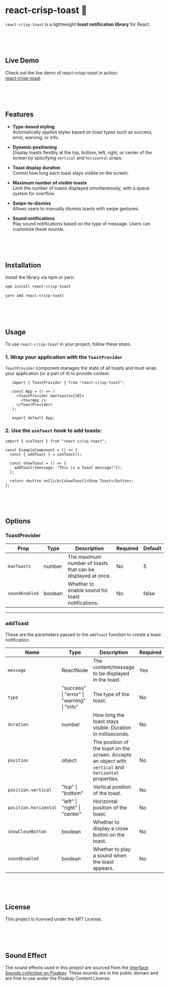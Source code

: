 # **react-crisp-toast 🍞**

`react-crisp-toast` is a lightweight **toast notification library** for React.  

<br/>
<br/>
<br/>

## **Live Demo**

Check out the live demo of react-crisp-toast in action: <br/>
<a href="https://react-crisp-toast.vercel.app/">react-crisp-toast</a>

<br/>
<br/>
<br/>

## **Features**

- **Type-based styling**  
  Automatically applies styles based on toast types such as success, error, warning, or info.

- **Dynamic positioning**  
  Display toasts flexibly at the top, bottom, left, right, or center of the screen by specifying `vertical` and `horizontal` props.

- **Toast display duration**  
  Control how long each toast stays visible on the screen.

- **Maximum number of visible toasts**  
  Limit the number of toasts displayed simultaneously, with a queue system for overflow.

- **Swipe-to-dismiss**  
  Allows users to manually dismiss toasts with swipe gestures.

- **Sound notifications**  
  Play sound notifications based on the type of message. Users can customize these sounds.

<br/>
<br/>
<br/>

## **Installation**

Install the library via npm or yarn:

```bash
npm install react-crisp-toast
```

```bash
yarn add react-crisp-toast
```

<br/>
<br/>
<br/>

## **Usage**

To use `react-crisp-toast` in your project, follow these steps.

### 1. Wrap your application with the `ToastProvider`
`ToastProvider` component manages the state of all toasts and must wrap your application (or a part of it) to provide context.

```tsx
   import { ToastProvider } from "react-crisp-toast";

   const App = () => (
     <ToastProvider maxToasts={10}>
       <YourApp />
     </ToastProvider>
   );

   export default App;
```
### 2. Use the `useToast` hook to add toasts:
```tsx
import { useToast } from "react-crisp-toast";

const ExampleComponent = () => {
  const { addToast } = useToast();

  const showToast = () => {
    addToast({message: "This is a toast message!"});
  };

  return <button onClick={showToast}>Show Toast</button>;
};

```

<br/>
<br/>
<br/>

## **Options**
### ToastProvider

| **Prop**           | **Type**                                            | **Description**                                                                                                                                         | **Required** | **Default**            |
|--------------------|-----------------------------------------------------|---------------------------------------------------------------------------------------------------------------------------------------------------------|--------------|------------------------|
| `maxToasts`        | number                                              | The maximum number of toasts that can be displayed at once.                                                                                             | No           | 5                      |
| `soundEnabled`     | boolean                                             | Whether to enable sound for toast notifications.                                                                                                        | No           | false                  |


---

### addToast

These are the parameters passed to the `addToast` function to create a toast notification.

| **Name**           | **Type**                                            | **Description**                                                                                                                                         | **Required** | **Default**            |
|--------------------|-----------------------------------------------------|---------------------------------------------------------------------------------------------------------------------------------------------------------|--------------|------------------------|
| `message`          | ReactNode                                           | The content/message to be displayed in the toast.                                                                                                      | Yes          | -                      |
| `type`             | "success" \| "error" \| "warning" \| "info"        | The type of the toast.                                                                                                                                  | No          | info                      |
| `duration`         | number                                              | How long the toast stays visible. Duration in milliseconds.                                                                                             | No           | 3000                   |
| `position`         | object                                              | The position of the toast on the screen. Accepts an object with `vertical` and `horizontal` properties.                                                 | No           | { vertical: "top", horizontal: "right" } |
| `position.vertical`| "top" \| "bottom"                                   | Vertical position of the toast.                                                                                                                        | No           | "top"                  |
| `position.horizontal`| "left" \| "right" \| "center"                    | Horizontal position of the toast.                                                                                                                     | No           | "right"                |
| `showCloseButton`  | boolean                                             | Whether to display a close button on the toast.                                                                                                        | No           | false                  |
| `soundEnabled`     | boolean                                             | Whether to play a sound when the toast appears.                                                                                                        | No           | false                  |

<br/>
<br/>
<br/>


## **License**

This project is licensed under the MIT License.

<br/>
<br/>
<br/>

## **Sound Effect**

The sound effects used in this project are sourced from the [Interface Sounds collection on Pixabay](https://pixabay.com/collections/interface-sounds-23710620/). These sounds are in the public domain and are free to use under the Pixabay Content License. 
